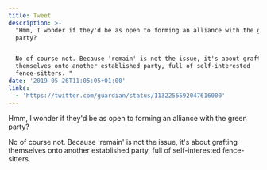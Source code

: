 ```yaml
---
title: Tweet
description: >-
  "Hmm, I wonder if they'd be as open to forming an alliance with the green
  party?


  No of course not. Because 'remain' is not the issue, it's about grafting
  themselves onto another established party, full of self-interested
  fence-sitters. "
date: '2019-05-26T11:05:05+01:00'
links:
  - 'https://twitter.com/guardian/status/1132256592047616000'
---
```

Hmm, I wonder if they'd be as open to forming an alliance with the green party?

No of course not. Because 'remain' is not the issue, it's about grafting themselves onto another established party, full of self-interested fence-sitters. 
